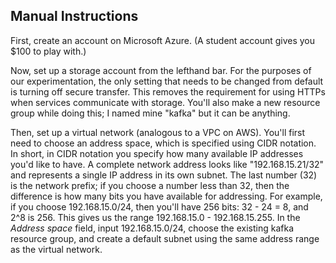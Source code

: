 ## Manual Instructions

First, create an account on Microsoft Azure. (A student account gives you $100 to play with.)

Now, set up a storage account from the lefthand bar. For the purposes of our experimentation, the only setting that needs to be changed from default is turning off secure transfer. This removes the requirement for using HTTPs when services communicate with storage. You'll also make a new resource group while doing this; I named mine "kafka" but it can be anything.

Then, set up a virtual network (analogous to a VPC on AWS). You'll first need to choose an address space, which is specified using CIDR notation. In short, in CIDR notation you specify how many available IP addresses you'd like to have. A complete network address looks like "192.168.15.21/32" and represents a single IP address in its own subnet. The last number (32) is the network prefix; if you choose a number less than 32, then the difference is how many bits you have available for addressing. For example, if you choose 192.168.15.0/24, then you'll have 256 bits: 32 - 24 = 8, and 2^8 is 256. This gives us the range 192.168.15.0 - 192.168.15.255. In the *Address space* field, input 192.168.15.0/24, choose the existing kafka resource group, and create a default subnet using the same address range as the virtual network. 

